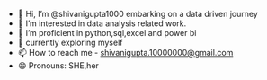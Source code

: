 - 👋 Hi, I’m @shivanigupta1000 embarking on a data driven journey
- 👀 I’m interested in data analysis related work.
- 🌱 I’m proficient in python,sql,excel and power bi
- 💞 currently exploring myself
- 📫 How to reach me - shivanigupta.10000000@gmail.com
- 😄 Pronouns: SHE,her
  

<!---
shivanigupta1000/shivanigupta1000 is a ✨ special ✨ repository because its `README.md` (this file) appears on your GitHub profile.
You can click the Preview link to take a look at your changes.
--->
